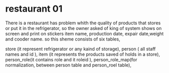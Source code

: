 ﻿# restaurant 01
There is a restaurant has problem whith the quality of products that stores or put it in the refrigerator, so the owner asked of king of system shows on screen and print on stickers  item name, production date, expair date,weight and cooder name. so this sheme consists of six tables,

store (it represent refrigerator or any kaind of storage),
person ( all staff names and id ),
item (it represents the products saved of holds in a store),
person_role(it contains role and it roleid ),
person_role_map(for normalization, between person table and person_roel table),


